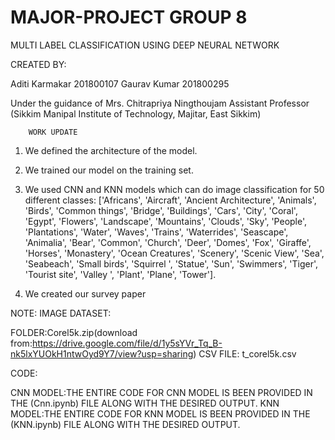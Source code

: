 # MAJOR-PROJECT GROUP 8

MULTI LABEL CLASSIFICATION USING DEEP NEURAL NETWORK

CREATED BY:

Aditi Karmakar		201800107
Gaurav Kumar		201800295

Under the guidance of 
Mrs. Chitrapriya Ningthoujam
Assistant Professor
(Sikkim Manipal Institute of Technology, Majitar, East Sikkim)

        WORK UPDATE
1) We defined the architecture of the model.

2) We trained our model on the training set.

3) We used CNN and KNN models which can do image classification for 50 different classes:
       ['Africans', 'Aircraft', 'Ancient Architecture',
       'Animals', 'Birds', 'Common things', 'Bridge', 'Buildings', 'Cars',
       'City', 'Coral', 'Egypt', 'Flowers', 'Landscape', 'Mountains', 'Clouds',
       'Sky', 'People', 'Plantations', 'Water', 'Waves', 'Trains',
       'Waterrides', 'Seascape', 'Animalia', 'Bear', 'Common', 'Church',
       'Deer', 'Domes', 'Fox', 'Giraffe', 'Horses', 'Monastery',
       'Ocean Creatures', 'Scenery', 'Scenic View', 'Sea', 'Seabeach',
       'Small birds', 'Squirrel ', 'Statue', 'Sun', 'Swimmers', 'Tiger',
       'Tourist site', 'Valley ', 'Plant', 'Plane', 'Tower'].

4) We created our survey paper


NOTE:
IMAGE DATASET:

FOLDER:Corel5k.zip(download from:https://drive.google.com/file/d/1y5sYVr_Tq_B-nk5lxYUOkH1ntwOyd9Y7/view?usp=sharing)
CSV FILE: t_corel5k.csv

CODE:

CNN MODEL:THE ENTIRE CODE FOR CNN MODEL IS BEEN PROVIDED IN THE (Cnn.ipynb) FILE ALONG WITH THE DESIRED OUTPUT.
KNN MODEL:THE ENTIRE CODE FOR KNN MODEL IS BEEN PROVIDED IN THE (KNN.ipynb) FILE ALONG WITH THE DESIRED OUTPUT.

